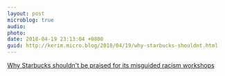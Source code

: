 ```yaml
---
layout: post
microblog: true
audio: 
photo: 
date: 2018-04-19 23:13:04 +0800
guid: http://kerim.micro.blog/2018/04/19/why-starbucks-shouldnt.html
---
```

[Why Starbucks shouldn't be praised for its misguided racism workshops](https://www.theguardian.com/commentisfree/2018/apr/18/starbucks-misguided-racism-workshops?CMP=share_btn_fb)
